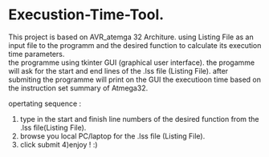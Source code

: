 # Execustion-Time-Tool.
This project is based on AVR_atemga 32 Architure.
using Listing File as an input file to the programm and the desired function to calculate its execution time parameters.  
the programme using tkinter GUI (graphical user interface).
the progamme will ask for the start and end lines of the .lss file (Listing File). 
after submiting the programme will print on the GUI the executioon time based on the instruction set summary of Atmega32.


opertating sequence : 
1) type in the start and finish line numbers of the desired function from the .lss file(Listing File).  
2) browse you local PC/laptop for the .lss file (Listing File). 
3) click submit 
4)enjoy ! :) 

